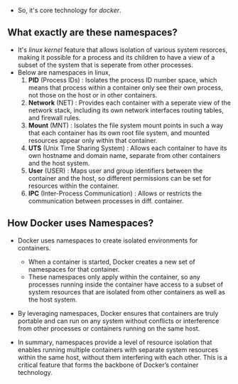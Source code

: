 - So, it's core technology for *docker*.

## What exactly are these namespaces?
- It's _linux kernel_ feature that allows isolation of various system resorces, making it possible for a process and its children to have a view of a subset of the system that is seperate from other processes.
- Below are namespaces in linux, 
    1. **PID** (Process IDs) : Isolates the process ID number space, which means that process within a container only see their own process, not those on the host or in other containers.
    2. **Network** (NET) : Provides each container with a seperate view of the network stack, including its own network interfaces routing tables, and firewall rules.
    3. **Mount** (MNT) : Isolates the file system mount points in such a way that each container has its own root file system, and mounted resources appear only within that container.
    4. **UTS** (Unix Time Sharing System) : Allows each container to have its own hostname and domain name, separate from other containers and the host system.
    5. **User** (USER) : Maps user and group identifiers between the container and the host, so different permissions can be set for resources within the container.
    6. **IPC** (Inter-Process Communication) : Allows or restricts the communication between processes in diff. container.

## How Docker uses Namespaces?
- Docker uses namespaces to create isolated environments for containers. 
    - When a container is started, Docker creates a new set of namespaces for that container.
    - These namespaces only apply within the container, so any processes running inside the container have access to a subset of system resources that are isolated from other containers as well as the host system.

- By leveraging namespaces, Docker ensures that containers are truly portable and can run on any system without conflicts or interference from other processes or containers running on the same host.

- In summary, namespaces provide a level of resource isolation that enables running multiple containers with separate system resources within the same host, without them interfering with each other. This is a critical feature that forms the backbone of Docker’s container technology.